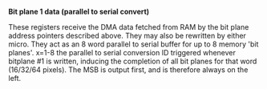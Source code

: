 **Bit plane 1 data (parallel to serial convert)**

These registers receive the DMA data fetched from RAM by the bit plane address pointers described above. They may also be rewritten by either micro. They act as an 8 word parallel to serial buffer for up to 8 memory 'bit planes'. x=1-8 the parallel to serial conversion ID triggered whenever bitplane #1 is written, inducing the completion of all bit planes for that word (16/32/64 pixels). The MSB is output first, and is therefore always on the left.

